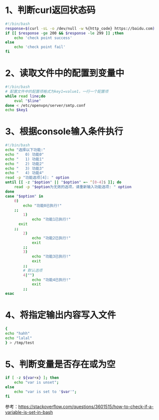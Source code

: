 # 1、判断curl返回状态码

```bash
#!/bin/bash
response=$(curl -sL -o /dev/null -w %{http_code} https://baidu.com)
if [[ $response -ge 200 && $response -le 299 ]] ;then 
	echo 'check point success'
else 
	echo 'check point fail'
fi
```

# 2、读取文件中的配置到变量中

```bash
#!/bin/bash
# 配置文件中的配置项格式为key1=value1，一行一个配置项
while read line;do
	eval "$line"
done < /etc/openvpn/server/smtp.conf
echo $key1
```

# 3、根据console输入条件执行

```bash
#!/bin/bash
echo "选择以下功能:"
echo "   0) 功能0"
echo "   1) 功能1"
echo "   2) 功能2"
echo "   3) 功能3"
echo "   4) 功能4"
read -p "功能选项[4]: " option
until [[ -z "$option" || "$option" =~ ^[0-4]$ ]]; do
	read -p "$option为无效的选项，请重新输入功能选项: " option
done
case "$option" in
    0) 
    	echo "功能0已执行!" 
    ;;
		1)
			echo "功能1已执行!" 
      exit
    ;;
		2)
			echo "功能2已执行!" 
			exit
		;;
		3)
			echo "功能3已执行!"  
			exit
		;;
		# 默认选项
		4|"")
			echo "功能4已执行!" 
			exit
		;;
esac
```

# 4、将指定输出内容写入文件

```bash
{
echo "hahh"
echo "lalal"
} > /tmp/test
```

# 5、判断变量是否存在或为空

```bash
if [ -z ${var+x} ]; then 
	echo "var is unset"; 
else 
	echo "var is set to '$var'"; 
fi
```

参考：https://stackoverflow.com/questions/3601515/how-to-check-if-a-variable-is-set-in-bash

